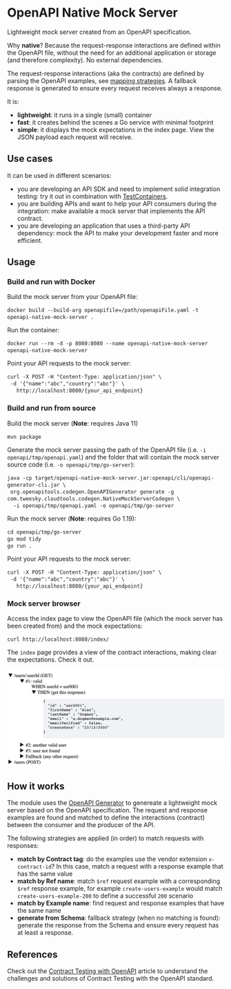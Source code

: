 # OpenAPI Native Mock Server

Lightweight mock server created from an OpenAPI specification. 

Why **native**? Because the request-response interactions are defined within the OpenAPI file, without
the need for an additional application or storage (and therefore complexity). No external dependencies.

The request-response interactions (aka the contracts) are defined by parsing the OpenAPI examples, see [mapping strategies](#how-it-works).
A fallback response is generated to ensure every request receives always a response.

It is:
* **lightweight**: it runs in a single (small) container
* **fast**: it creates behind the scenes a Go service with minimal footprint
* **simple**: it displays the mock expectations in the index page. View the JSON payload each request will receive.

## Use cases

It can be used in different scenarios:
* you are developing an API SDK and need to implement solid integration testing: try it out in combination with [TestContainers](https://github.com/gcatanese/openapi-testcontainers).
* you are building APIs and want to help your API consumers during the integration: make available a mock server that implements the API contract.
* you are developing an application that uses a third-party API dependency: mock the API to make your development faster and more efficient.

## Usage

### Build and run with Docker

Build the mock server from your OpenAPI file:
```docker
docker build --build-arg openapifile=/path/openapiFile.yaml -t openapi-native-mock-server .
```

Run the container:
```docker
docker run --rm -d -p 8080:8080 --name openapi-native-mock-server openapi-native-mock-server
```

Point your API requests to the mock server:
```shell
curl -X POST -H "Content-Type: application/json" \
 -d '{"name":"abc","country":"abc"}' \
   http://localhost:8080/{your_api_endpoint}
```

### Build and run from source

Build the mock server (**Note**: requires Java 11)
```shell
mvn package
```

Generate the mock server passing the path of the OpenAPI file (i.e. `-i openapi/tmp/openapi.yaml`) and the
folder that will contain the mock server source code (i.e. `-o openapi/tmp/go-server`):
```shell
java -cp target/openapi-native-mock-server.jar:openapi/cli/openapi-generator-cli.jar \
 org.openapitools.codegen.OpenAPIGenerator generate -g com.tweesky.cloudtools.codegen.NativeMockServerCodegen \
  -i openapi/tmp/openapi.yaml -o openapi/tmp/go-server
```

Run the mock server (**Note**: requires Go 1.19):

```shell
cd openapi/tmp/go-server
go mod tidy
go run .
```

Point your API requests to the mock server:
```shell
curl -X POST -H "Content-Type: application/json" \
 -d '{"name":"abc","country":"abc"}' \
   http://localhost:8080/{your_api_endpoint}
```

### Mock server browser

Access the index page to view the OpenAPI file (which the mock server has been created from) 
and the mock expectations:
```shell
curl http://localhost:8080/index/
```
The `index` page provides a view of the contract interactions, making clear the expectations.
Check it out.

![Mock server browser](mock-server.png)


## How it works

The module uses the [OpenAPI Generator](https://github.com/OpenAPITools/openapi-generator) to genereate a lightweight 
mock server based on the OpenAPI specification. The request and response examples are found and matched to define the 
interactions (contract) between the consumer and the producer of the API.  

The following strategies are applied (in order) to match requests with responses:
* **match by Contract tag**: do the examples use the vendor extension `x-contract-id`? In this case, match a request with a response example that has the same value
* **match by Ref name**: match `$ref` request example with a corresponding `$ref` response example, for example 
`create-users-example` would match `create-users-example-200` to define a successful `200` scenario
* **match by Example name**: find request and response examples that have the same name
* **generate from Schema**: fallback strategy (when no matching is found): generate the response from the Schema and
ensure every request has at least a response.


## References

Check out the [Contract Testing with OpenAPI](https://medium.com/geekculture/contract-testing-with-openapi-42267098ddc7) article
to understand the challenges and solutions of Contract Testing with the OpenAPI standard.

